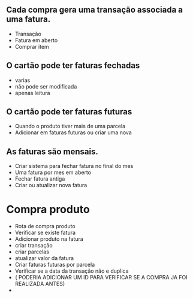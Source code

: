 

## Cada compra gera uma transação associada a uma fatura.

- Transação
- Fatura em aberto
- Comprar item

## O cartão pode ter faturas fechadas

- varias
- não pode ser modificada
- apenas leitura

## O cartão pode ter faturas futuras

- Quando o produto tiver mais de uma parcela
- Adicionar em faturas futuras ou criar uma nova

## As faturas são mensais.

- Criar sistema para fechar fatura no final do mes
- Uma fatura por mes em aberto
- Fechar fatura antiga 
- Criar ou atualizar nova fatura

# Compra produto

- Rota de compra produto
- Verificar se existe fatura
- Adicionar produto na fatura 
- criar transação
- criar parcelas
- atualizar valor da fatura
- Criar faturas futuras por parcela
- Verificar se a data da transação não e duplica
- ( PODERIA ADICIONAR UM ID PARA VERIFICAR SE A COMPRA JA FOI REALIZADA ANTES)
- 